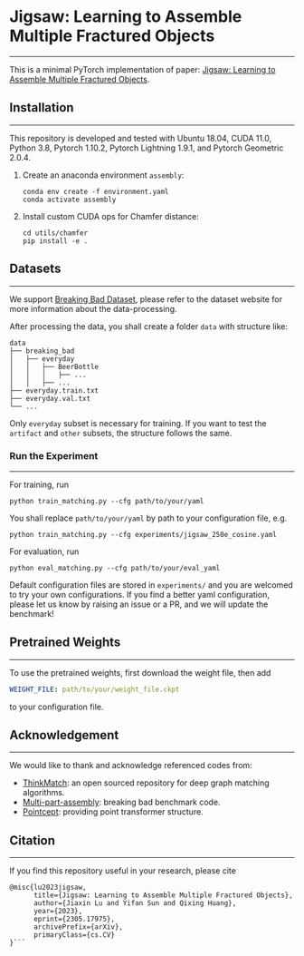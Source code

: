 # Jigsaw: Learning to Assemble Multiple Fractured Objects

---

This is a minimal PyTorch implementation of paper: [Jigsaw: Learning to Assemble Multiple Fractured Objects](https://arxiv.org/abs/2305.17975).


## Installation

---

This repository is developed and tested with 
Ubuntu 18.04, CUDA 11.0, Python 3.8, Pytorch 1.10.2, 
Pytorch Lightning 1.9.1, and Pytorch Geometric 2.0.4.

1. Create an anaconda environment `assembly`:
    ```shell
    conda env create -f environment.yaml
    conda activate assembly
    ```
2. Install custom CUDA ops for Chamfer distance:
    ```shell
    cd utils/chamfer
    pip install -e .
    ```

## Datasets

---

We support [Breaking Bad Dataset](https://breaking-bad-dataset.github.io/), please refer
to the dataset website for more information about the data-processing.

After processing the data, you shall create a folder `data` with structure like:
```
data
├── breaking_bad
│   ├── everyday
│   │   ├── BeerBottle
│   │   │   ├── ...
│   │   ├── ...
├── everyday.train.txt
├── everyday.val.txt
└── ...
```
Only `everyday` subset is necessary for training. 
If you want to test the `artifact` and `other` subsets, the structure follows the same.

### Run the Experiment

---

For training, run
```shell
python train_matching.py --cfg path/to/your/yaml
```
You shall replace `path/to/your/yaml` by path to your configuration file, e.g.
```shell
python train_matching.py --cfg experiments/jigsaw_250e_cosine.yaml
```
For evaluation, run
```shell
python eval_matching.py --cfg path/to/your/eval_yaml
```
Default configuration files are stored in `experiments/`
and you are welcomed to try your own configurations. 
If you find a better yaml configuration, 
please let us know by raising an issue or a PR,
and we will update the benchmark!

## Pretrained Weights

---

To use the pretrained weights, first download the weight file, 
then add
```yaml
WEIGHT_FILE: path/to/your/weight_file.ckpt
```
to your configuration file.

## Acknowledgement

---

We would like to thank and acknowledge referenced codes from:

* [ThinkMatch](https://github.com/Thinklab-SJTU/ThinkMatch): an open sourced repository for deep graph matching algorithms.
* [Multi-part-assembly](https://github.com/Wuziyi616/multi_part_assembly): breaking bad benchmark code. 
* [Pointcept](https://github.com/Pointcept/Pointcept): providing point transformer structure.

## Citation

---

If you find this repository useful in your research, please cite
```
@misc{lu2023jigsaw,
      title={Jigsaw: Learning to Assemble Multiple Fractured Objects}, 
      author={Jiaxin Lu and Yifan Sun and Qixing Huang},
      year={2023},
      eprint={2305.17975},
      archivePrefix={arXiv},
      primaryClass={cs.CV}
}```
